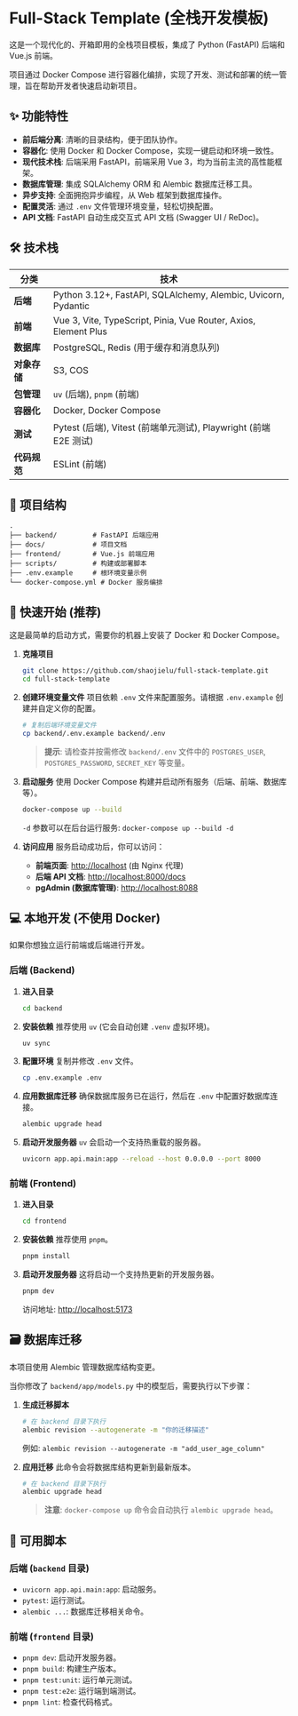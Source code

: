 # Full-Stack Template (全栈开发模板)

这是一个现代化的、开箱即用的全栈项目模板，集成了 Python (FastAPI) 后端和 Vue.js 前端。

项目通过 Docker Compose 进行容器化编排，实现了开发、测试和部署的统一管理，旨在帮助开发者快速启动新项目。

## ✨ 功能特性

- **前后端分离**: 清晰的目录结构，便于团队协作。
- **容器化**: 使用 Docker 和 Docker Compose，实现一键启动和环境一致性。
- **现代技术栈**: 后端采用 FastAPI，前端采用 Vue 3，均为当前主流的高性能框架。
- **数据库管理**: 集成 SQLAlchemy ORM 和 Alembic 数据库迁移工具。
- **异步支持**: 全面拥抱异步编程，从 Web 框架到数据库操作。
- **配置灵活**: 通过 `.env` 文件管理环境变量，轻松切换配置。
- **API 文档**: FastAPI 自动生成交互式 API 文档 (Swagger UI / ReDoc)。

## 🛠️ 技术栈

| 分类         | 技术                                                              |
|--------------|-------------------------------------------------------------------|
| **后端**     | Python 3.12+, FastAPI, SQLAlchemy, Alembic, Uvicorn, Pydantic     |
| **前端**     | Vue 3, Vite, TypeScript, Pinia, Vue Router, Axios, Element Plus   |
| **数据库**   | PostgreSQL, Redis (用于缓存和消息队列)                            |
| **对象存储**   | S3, COS                          |
| **包管理**   | `uv` (后端), `pnpm` (前端)                                        |
| **容器化**   | Docker, Docker Compose                                            |
| **测试**     | Pytest (后端), Vitest (前端单元测试), Playwright (前端 E2E 测试)   |
| **代码规范** | ESLint (前端)                                                     |

## 📂 项目结构

```
.
├── backend/         # FastAPI 后端应用
├── docs/            # 项目文档
├── frontend/        # Vue.js 前端应用
├── scripts/         # 构建或部署脚本
├── .env.example     # 根环境变量示例
└── docker-compose.yml # Docker 服务编排
```

## 🚀 快速开始 (推荐)

这是最简单的启动方式，需要你的机器上安装了 Docker 和 Docker Compose。

1.  **克隆项目**
    ```bash
    git clone https://github.com/shaojielu/full-stack-template.git
    cd full-stack-template
    ```

2.  **创建环境变量文件**
    项目依赖 `.env` 文件来配置服务。请根据 `.env.example` 创建并自定义你的配置。
    ```bash
    # 复制后端环境变量文件
    cp backend/.env.example backend/.env
    ```
    > **提示**: 请检查并按需修改 `backend/.env` 文件中的 `POSTGRES_USER`, `POSTGRES_PASSWORD`, `SECRET_KEY` 等变量。

3.  **启动服务**
    使用 Docker Compose 构建并启动所有服务（后端、前端、数据库等）。
    ```bash
    docker-compose up --build
    ```
    `-d` 参数可以在后台运行服务: `docker-compose up --build -d`

4.  **访问应用**
    服务启动成功后，你可以访问：
    - **前端页面**: [http://localhost](http://localhost) (由 Nginx 代理)
    - **后端 API 文档**: [http://localhost:8000/docs](http://localhost:8000/docs)
    - **pgAdmin (数据库管理)**: [http://localhost:8088](http://localhost:8088)

## 💻 本地开发 (不使用 Docker)

如果你想独立运行前端或后端进行开发。

### 后端 (Backend)

1.  **进入目录**
    ```bash
    cd backend
    ```
2.  **安装依赖**
    推荐使用 `uv` (它会自动创建 `.venv` 虚拟环境)。
    ```bash
    uv sync
    ```
3.  **配置环境**
    复制并修改 `.env` 文件。
    ```bash
    cp .env.example .env
    ```
4.  **应用数据库迁移**
    确保数据库服务已在运行，然后在 `.env` 中配置好数据库连接。
    ```bash
    alembic upgrade head
    ```
5.  **启动开发服务器**
    `uv` 会启动一个支持热重载的服务器。
    ```bash
    uvicorn app.api.main:app --reload --host 0.0.0.0 --port 8000
    ```

### 前端 (Frontend)

1.  **进入目录**
    ```bash
    cd frontend
    ```
2.  **安装依赖**
    推荐使用 `pnpm`。
    ```bash
    pnpm install
    ```
3.  **启动开发服务器**
    这将启动一个支持热更新的开发服务器。
    ```bash
    pnpm dev
    ```
    访问地址: [http://localhost:5173](http://localhost:5173)

## 🗃️ 数据库迁移

本项目使用 Alembic 管理数据库结构变更。

当你修改了 `backend/app/models.py` 中的模型后，需要执行以下步骤：

1.  **生成迁移脚本**
    ```bash
    # 在 backend 目录下执行
    alembic revision --autogenerate -m "你的迁移描述"
    ```
    例如: `alembic revision --autogenerate -m "add_user_age_column"`

2.  **应用迁移**
    此命令会将数据库结构更新到最新版本。
    ```bash
    # 在 backend 目录下执行
    alembic upgrade head
    ```
    > **注意**: `docker-compose up` 命令会自动执行 `alembic upgrade head`。

## 📜 可用脚本

### 后端 (`backend` 目录)
- `uvicorn app.api.main:app`: 启动服务。
- `pytest`: 运行测试。
- `alembic ...`: 数据库迁移相关命令。

### 前端 (`frontend` 目录)
- `pnpm dev`: 启动开发服务器。
- `pnpm build`: 构建生产版本。
- `pnpm test:unit`: 运行单元测试。
- `pnpm test:e2e`: 运行端到端测试。
- `pnpm lint`: 检查代码格式。